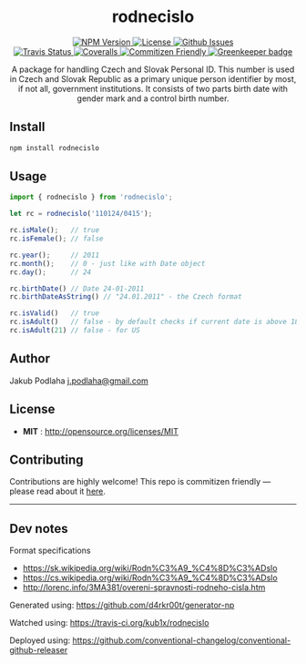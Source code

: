 <script src="https://raw.githubusercontent.com/kub1x/rodnecislo/master/src/lib/index.js"></script>

<h1 align="center">rodnecislo</h1>

<p align="center">
  <a href="https://npmjs.org/package/rodnecislo">
    <img src="https://img.shields.io/npm/v/rodnecislo.svg" alt="NPM Version">
  </a>
  <a href="http://opensource.org/licenses/MIT">
    <img src="https://img.shields.io/npm/l/rodnecislo.svg" alt="License">
  </a>
  <a href="https://github.com/kub1x/rodnecislo/issues">
    <img src="https://img.shields.io/github/issues/kub1x/rodnecislo.svg" alt="Github Issues">
  </a>
  <br/>
  <a href="https://travis-ci.org/kub1x/rodnecislo">
    <img src="https://img.shields.io/travis/kub1x/rodnecislo.svg" alt="Travis Status">
  </a>
  <a href="https://coveralls.io/github/kub1x/rodnecislo">
    <img src="https://img.shields.io/coveralls/kub1x/rodnecislo.svg" alt="Coveralls">
  </a>
  <a href="http://commitizen.github.io/cz-cli/">
    <img src="https://img.shields.io/badge/commitizen-friendly-brightgreen.svg" alt="Commitizen Friendly">
  </a>
  <a href="https://greenkeeper.io/">
    <img src="https://badges.greenkeeper.io/kub1x/rodnecislo.svg" alt="Greenkeeper badge">
  </a>

</p>

<p align="center">
A package for handling Czech and Slovak Personal ID. This number is used in
Czech and Slovak Republic as a primary unique person identifier by most, if not
all, government institutions. It consists of two parts birth date with gender
mark and a control birth number. 
</p>


## Install

```sh
npm install rodnecislo
```

## Usage

```javascript
import { rodnecislo } from 'rodnecislo';

let rc = rodnecislo('110124/0415');

rc.isMale();   // true
rc.isFemale(); // false

rc.year();     // 2011
rc.month();    // 0 - just like with Date object
rc.day();      // 24

rc.birthDate() // Date 24-01-2011
rc.birthDateAsString() // "24.01.2011" - the Czech format

rc.isValid()   // true
rc.isAdult()   // false - by default checks if current date is above 18 years old
rc.isAdult(21) // false - for US

```

## Author

Jakub Podlaha j.podlaha@gmail.com

## License

- **MIT** : http://opensource.org/licenses/MIT

## Contributing

Contributions are highly welcome! This repo is commitizen friendly — please read about it [here](http://commitizen.github.io/cz-cli/).

----

## Dev notes

Format specifications
 * https://sk.wikipedia.org/wiki/Rodn%C3%A9_%C4%8D%C3%ADslo
 * https://cs.wikipedia.org/wiki/Rodn%C3%A9_%C4%8D%C3%ADslo
 * http://lorenc.info/3MA381/overeni-spravnosti-rodneho-cisla.htm

Generated using:
https://github.com/d4rkr00t/generator-np

Watched using:
https://travis-ci.org/kub1x/rodnecislo

Deployed using:
https://github.com/conventional-changelog/conventional-github-releaser
